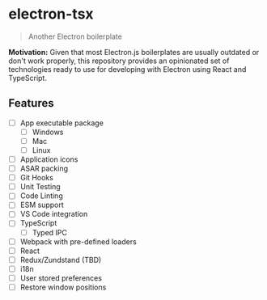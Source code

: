 # electron-tsx

> Another Electron boilerplate

**Motivation:**
Given that most Electron.js boilerplates are usually outdated or don't work properly, this repository provides an opinionated set of technologies ready to use for developing with Electron using React and TypeScript.

## Features

- ☐ App executable package
  - ☐ Windows
  - ☐ Mac
  - ☐ Linux
- ☐ Application icons
- ☐ ASAR packing
- ☐ Git Hooks
- ☐ Unit Testing
- ☐ Code Linting
- ☐ ESM support
- ☐ VS Code integration
- ☐ TypeScript
  - ☐ Typed IPC
- ☐ Webpack with pre-defined loaders
- ☐ React
- ☐ Redux/Zundstand (TBD)
- ☐ i18n
- ☐ User stored preferences
- ☐ Restore window positions
